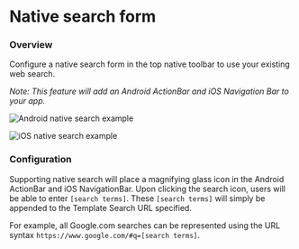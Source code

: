 # Native search form

### **Overview**

Configure a native search form in the top native toolbar to use your existing web search.

_Note: This feature will add an Android ActionBar and iOS Navigation Bar to your app._  


![Android native search example](https://gonative.io/docs/native_search_android.png)

![iOS native search example](https://gonative.io/docs/native_search_ios.png)

### **Configuration**

Supporting native search will place a magnifying glass icon in the Android ActionBar and iOS NavigationBar. Upon clicking the search icon, users will be able to enter `[search terms]`. These `[search terms]` will simply be appended to the Template Search URL specified.

For example, all Google.com searches can be represented using the URL syntax `https://www.google.com/#q=[search terms]`.

